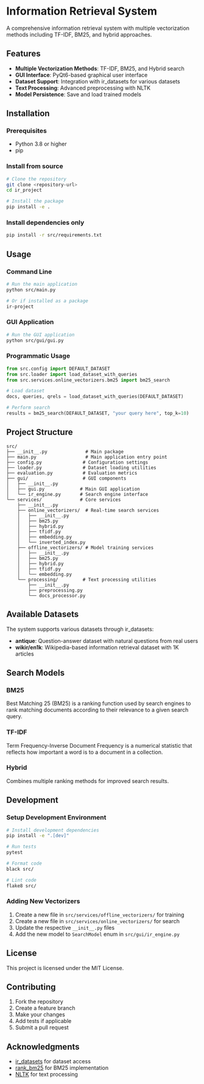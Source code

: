 # Information Retrieval System

A comprehensive information retrieval system with multiple vectorization methods including TF-IDF, BM25, and hybrid approaches.

## Features

- **Multiple Vectorization Methods**: TF-IDF, BM25, and Hybrid search
- **GUI Interface**: PyQt6-based graphical user interface
- **Dataset Support**: Integration with ir_datasets for various datasets
- **Text Processing**: Advanced preprocessing with NLTK
- **Model Persistence**: Save and load trained models

## Installation

### Prerequisites

- Python 3.8 or higher
- pip

### Install from source

```bash
# Clone the repository
git clone <repository-url>
cd ir_project

# Install the package
pip install -e .
```

### Install dependencies only

```bash
pip install -r src/requirements.txt
```

## Usage

### Command Line

```bash
# Run the main application
python src/main.py

# Or if installed as a package
ir-project
```

### GUI Application

```bash
# Run the GUI application
python src/gui/gui.py
```

### Programmatic Usage

```python
from src.config import DEFAULT_DATASET
from src.loader import load_dataset_with_queries
from src.services.online_vectorizers.bm25 import bm25_search

# Load dataset
docs, queries, qrels = load_dataset_with_queries(DEFAULT_DATASET)

# Perform search
results = bm25_search(DEFAULT_DATASET, "your query here", top_k=10)
```

## Project Structure

```
src/
├── __init__.py              # Main package
├── main.py                  # Main application entry point
├── config.py               # Configuration settings
├── loader.py               # Dataset loading utilities
├── evaluation.py           # Evaluation metrics
├── gui/                    # GUI components
│   ├── __init__.py
│   ├── gui.py             # Main GUI application
│   └── ir_engine.py       # Search engine interface
└── services/              # Core services
    ├── __init__.py
    ├── online_vectorizers/  # Real-time search services
    │   ├── __init__.py
    │   ├── bm25.py
    │   ├── hybrid.py
    │   ├── tfidf.py
    │   ├── embedding.py
    │   └── inverted_index.py
    ├── offline_vectorizers/ # Model training services
    │   ├── __init__.py
    │   ├── bm25.py
    │   ├── hybrid.py
    │   ├── tfidf.py
    │   └── embedding.py
    └── processing/         # Text processing utilities
        ├── __init__.py
        ├── preprocessing.py
        └── docs_processor.py
```

## Available Datasets

The system supports various datasets through ir_datasets:

- **antique**: Question-answer dataset with natural questions from real users
- **wikir/en1k**: Wikipedia-based information retrieval dataset with 1K articles

## Search Models

### BM25
Best Matching 25 (BM25) is a ranking function used by search engines to rank matching documents according to their relevance to a given search query.

### TF-IDF
Term Frequency-Inverse Document Frequency is a numerical statistic that reflects how important a word is to a document in a collection.

### Hybrid
Combines multiple ranking methods for improved search results.

## Development

### Setup Development Environment

```bash
# Install development dependencies
pip install -e ".[dev]"

# Run tests
pytest

# Format code
black src/

# Lint code
flake8 src/
```

### Adding New Vectorizers

1. Create a new file in `src/services/offline_vectorizers/` for training
2. Create a new file in `src/services/online_vectorizers/` for search
3. Update the respective `__init__.py` files
4. Add the new model to `SearchModel` enum in `src/gui/ir_engine.py`

## License

This project is licensed under the MIT License.

## Contributing

1. Fork the repository
2. Create a feature branch
3. Make your changes
4. Add tests if applicable
5. Submit a pull request

## Acknowledgments

- [ir_datasets](https://github.com/allenai/ir_datasets) for dataset access
- [rank_bm25](https://github.com/dorianbrown/rank_bm25) for BM25 implementation
- [NLTK](https://www.nltk.org/) for text processing
